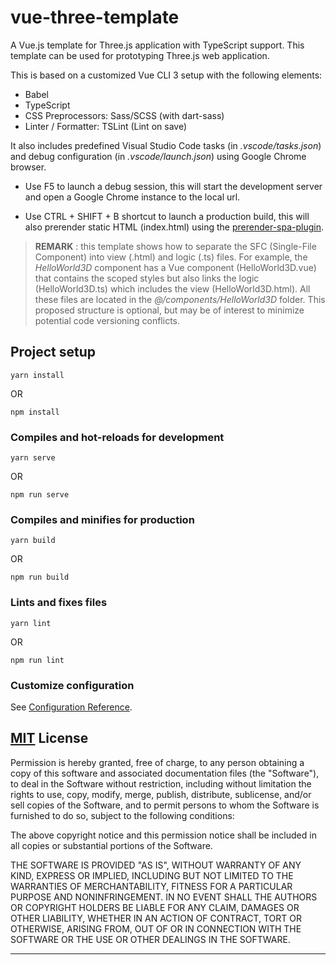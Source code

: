 # vue-three-template
A Vue.js template for Three.js application with TypeScript support. This template can be used for prototyping Three.js web application. 

This is based on a customized Vue CLI 3 setup with the following elements:

- Babel
- TypeScript
- CSS Preprocessors: Sass/SCSS (with dart-sass)
- Linter / Formatter: TSLint (Lint on save)

It also includes predefined Visual Studio Code tasks (in *.vscode/tasks.json*) and debug configuration (in *.vscode/launch.json*) using Google Chrome browser.

- Use F5 to launch a debug session, this will start the development server and open a Google Chrome instance to the local url.

- Use CTRL + SHIFT + B shortcut to launch a production build, this will also prerender static HTML (index.html) using the [prerender-spa-plugin](https://github.com/chrisvfritz/prerender-spa-plugin).

> **REMARK** : this template shows how to separate the SFC (Single-File Component) into view (.html) and logic (.ts) files. For example, the *HelloWorld3D* component has a Vue component  (HelloWorld3D.vue) that contains the scoped styles but also links the logic (HelloWorld3D.ts) which includes the view (HelloWorld3D.html). All these files are located in the *@/components/HelloWorld3D* folder. This proposed structure is optional, but may be of interest to minimize potential code versioning conflicts.

## Project setup
```
yarn install
```
OR
```
npm install
```

### Compiles and hot-reloads for development
```
yarn serve
```
OR
```
npm run serve
```

### Compiles and minifies for production
```
yarn build
```
OR
```
npm run build
```

### Lints and fixes files
```
yarn lint
```
OR
```
npm run lint
```

### Customize configuration
See [Configuration Reference](https://cli.vuejs.org/config/).

## [MIT](http://opensource.org/licenses/MIT) License

Permission is hereby granted, free of charge, to any person obtaining a copy of this software and associated documentation files (the "Software"), to deal in the Software without restriction, including without limitation the rights to use, copy, modify, merge, publish, distribute, sublicense, and/or sell copies of the Software, and to permit persons to whom the Software is furnished to do so, subject to the following conditions:

The above copyright notice and this permission notice shall be included in all copies or substantial portions of the Software.

THE SOFTWARE IS PROVIDED "AS IS", WITHOUT WARRANTY OF ANY KIND, EXPRESS OR IMPLIED, INCLUDING BUT NOT LIMITED TO THE WARRANTIES OF MERCHANTABILITY, FITNESS FOR A PARTICULAR PURPOSE AND NONINFRINGEMENT. IN NO EVENT SHALL THE AUTHORS OR COPYRIGHT HOLDERS BE LIABLE FOR ANY CLAIM, DAMAGES OR OTHER LIABILITY, WHETHER IN AN ACTION OF CONTRACT, TORT OR OTHERWISE, ARISING FROM, OUT OF OR IN CONNECTION WITH THE SOFTWARE OR THE USE OR OTHER DEALINGS IN THE SOFTWARE.

---